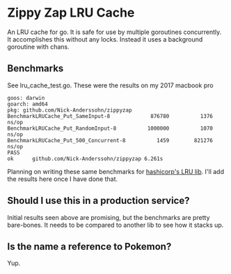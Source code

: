 # Zippy Zap LRU Cache
An LRU cache for go. It is safe for use by multiple goroutines concurrently.
It accomplishes this without any locks. Instead it uses a background goroutine
with chans.

## Benchmarks
See lru_cache_test.go. These were the results on my 2017 macbook pro
```
goos: darwin
goarch: amd64
pkg: github.com/Nick-Anderssohn/zippyzap
BenchmarkLRUCache_Put_SameInput-8        	  876780	      1376 ns/op
BenchmarkLRUCache_Put_RandomInput-8      	 1000000	      1070 ns/op
BenchmarkLRUCache_Put_500_Concurrent-8   	    1459	    821276 ns/op
PASS
ok  	github.com/Nick-Anderssohn/zippyzap	6.261s
```
Planning on writing these same benchmarks for
[hashicorp's LRU lib](https://github.com/hashicorp/golang-lru). I'll
add the results here once I have done that.

## Should I use this in a production service?
Initial results seen above are promising, but the benchmarks are pretty bare-bones.
It needs to be compared to another lib to see how it stacks up.

## Is the name a reference to Pokemon?
Yup.